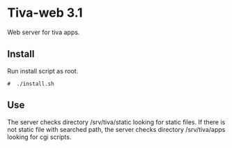 # Tiva-web 3.1

Web server for tiva apps.

## Install

Run install script as root.

	#  ./install.sh

## Use

The server checks directory /srv/tiva/static looking for static files. If
there is not static file with searched path, the server checks directory
/srv/tiva/apps looking for cgi scripts.
